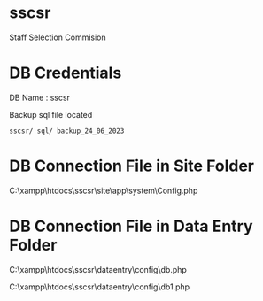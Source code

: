 # sscsr
Staff Selection Commision



# DB Credentials

DB Name : sscsr

Backup sql file located 

    sscsr/ sql/ backup_24_06_2023

# DB Connection File in Site Folder

C:\xampp\htdocs\sscsr\site\app\system\Config.php

# DB Connection File in Data Entry Folder

C:\xampp\htdocs\sscsr\dataentry\config\db.php

C:\xampp\htdocs\sscsr\dataentry\config\db1.php